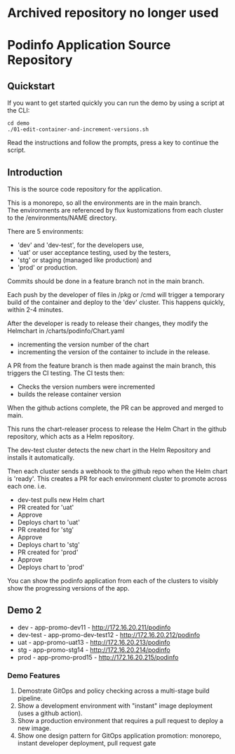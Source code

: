 # Archived repository no longer used

# Podinfo Application Source Repository

## Quickstart

If you want to get started quickly you can run the demo by using a script at the CLI:
```
cd demo
./01-edit-container-and-increment-versions.sh
```
Read the instructions and follow the prompts, press a key to continue the script.

## Introduction

This is the source code repository for the application. 

This is a monorepo, so all the environments are in the main branch.  
The environments are referenced by flux kustomizations from each cluster to the /environments/NAME directory.

There are 5 environments:
- 'dev' and 'dev-test', for the developers use,
- 'uat' or user acceptance testing, used by the testers,
- 'stg' or staging (managed like production) and
- 'prod' or production.

Commits should be done in a feature branch not in the main branch.

Each push by the developer of files in /pkg or /cmd will trigger a temporary build of the container and deploy to the 'dev' cluster.
This happens quickly, within 2-4 minutes.

After the developer is ready to release their changes, they modify the Helmchart in /charts/podinfo/Chart.yaml
- incrementing the version number of the chart
- incrementing the version of the container to include in the release.

A PR from the feature branch is then made against the main branch, this triggers the CI testing.
The CI tests then:
- Checks the version numbers were incremented
- builds the release container version

When the github actions complete, the PR can be approved and merged to main.

This runs the chart-releaser process to release the Helm Chart in the github repository, which acts as a Helm repository.

The dev-test cluster detects the new chart in the Helm Repository and installs it automatically.

Then each cluster sends a webhook to the github repo when the Helm chart is 'ready'.
This creates a PR for each environment cluster to promote across each one.
i.e.

- dev-test pulls new Helm chart 
- PR created for 'uat' 
- Approve 
- Deploys chart to 'uat'
- PR created for 'stg' 
- Approve 
- Deploys chart to 'stg' 
- PR created for 'prod' 
- Approve 
- Deploys chart to 'prod' 


You can show the podinfo application from each of the clusters to visibly show the progressing versions of the app.

## Demo 2
- dev - app-promo-dev11           - http://172.16.20.211/podinfo
- dev-test - app-promo-dev-test12 - http://172.16.20.212/podinfo
- uat - app-promo-uat13           - http://172.16.20.213/podinfo
- stg - app-promo-stg14           - http://172.16.20.214/podinfo
- prod - app-promo-prod15         - http://172.16.20.215/podinfo


### Demo Features
1. Demostrate GitOps and policy checking across a multi-stage build pipeline.
2. Show a development environment with "instant" image deployment (uses a github action).
3. Show a production environment that requires a pull request to deploy a new image.
4. Show one design pattern for GitOps application promotion: monorepo, instant developer deployment, pull request gate


